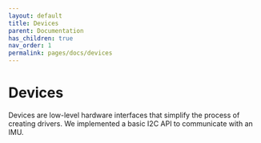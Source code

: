 ```yaml
---
layout: default
title: Devices
parent: Documentation
has_children: true
nav_order: 1
permalink: pages/docs/devices
---
```


# Devices

Devices are low-level hardware interfaces that simplify the process of creating drivers. We implemented a basic I2C API to communicate with an IMU.